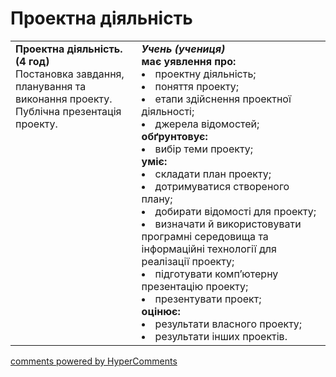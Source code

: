 <div id="hypercomments_widget" class="js-hypercomments-widget invisible"></div>

# Проектна діяльність

<table>
  <tr>
    <td width="40%" style="vertical-align:top !important;">
<b>Проектна діяльність. (4 год)</b><br>
Постановка завдання, планування та виконання проекту. Публічна презентація проекту.
</td>
    <td width="60%" style="vertical-align:top !important;">
<i><b>Учень (учениця)</b></i><br>
<b>має уявлення про: </b>
<li>проектну діяльність;</li>
<li>поняття проекту;</li>
<li>етапи здійснення проектної діяльності;</li>
<li>джерела відомостей;</li>
<b>обґрунтовує:</b>
<li>вибір теми проекту;</li>
<b>уміє: </b>
<li>складати план проекту;</li>
<li>дотримуватися створеного плану;</li>
<li>добирати відомості для проекту;</li>
<li>визначати й використовувати програмні середовища та інформаційні технології для реалізації проекту;</li>
<li>підготувати комп’ютерну презентацію проекту;</li>
<li>презентувати проект;</li>
<b>оцінює:</b>
<li>результати власного проекту;</li>
<li>результати інших проектів.</li>
  </td>
</table>

<div class="js-hypercomments-container">
<a href="http://hypercomments.com" class="hc-link" title="comments widget">comments powered by HyperComments</a>
</div>